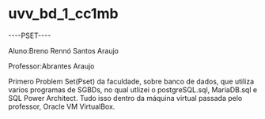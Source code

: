 # uvv_bd_1_cc1mb
----PSET----


Aluno:Breno Rennó Santos Araujo

Professor:Abrantes Araujo

Primero Problem Set(Pset) da faculdade, sobre banco de dados, que utiliza varios programas de SGBDs, no qual utlizei o postgreSQL.sql, MariaDB.sql e SQL Power Architect.
Tudo isso dentro da máquina virtual passada pelo professor, Oracle VM VirtualBox.
